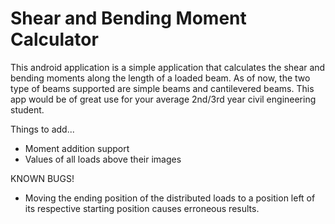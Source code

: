 Shear and Bending Moment Calculator
===================================

This android application is a simple application that calculates the shear
and bending moments along the length of a loaded beam. As of now, the two 
type of beams supported are simple beams and cantilevered beams. This app
would be of great use for your average 2nd/3rd year civil engineering student.

Things to add...
- Moment addition support
- Values of all loads above their images

KNOWN BUGS!
- Moving the ending position of the distributed loads to a position left of 
its respective starting position causes erroneous results.
